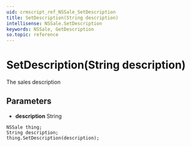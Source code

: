 ```yaml
---
uid: crmscript_ref_NSSale_SetDescription
title: SetDescription(String description)
intellisense: NSSale.SetDescription
keywords: NSSale, GetDescription
so.topic: reference
---
```


# SetDescription(String description)

The sales description

## Parameters

* **description** String

```crmscript
NSSale thing;
String description;
thing.SetDescription(description);
```

